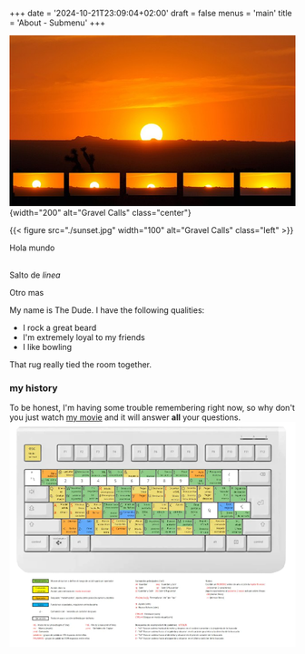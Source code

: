 +++
date = '2024-10-21T23:09:04+02:00'
draft = false
menus = 'main'
title = 'About - Submenu'
+++


![Title of image](sunset.jpg){width="200" alt="Gravel Calls" class="center"}

{{< figure src="./sunset.jpg" width="100" alt="Gravel Calls" class="left" >}}

Hola mundo</br><br>

Salto de *linea*<br>

Otro mas

My name is The Dude. I have the following qualities:

- I rock a great beard
- I'm extremely loyal to my friends
- I like bowling

That rug really tied the room together.

### my history

To be honest, I'm having some trouble remembering right now, so why don't you
just watch [my movie](https://en.wikipedia.org/wiki/The_Big_Lebowski) and it
will answer **all** your questions.
![Title of image](Teclado-espa-ol-VIM_con_Leyenda.webp)
